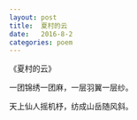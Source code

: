 ```yaml
---
layout: post
title:  夏村的云
date:   2016-8-2
categories: poem
---
```

《夏村的云》

一团锦绣一团麻，一层羽翼一层纱。

天上仙人摇机杼，纺成山岳随风斜。


